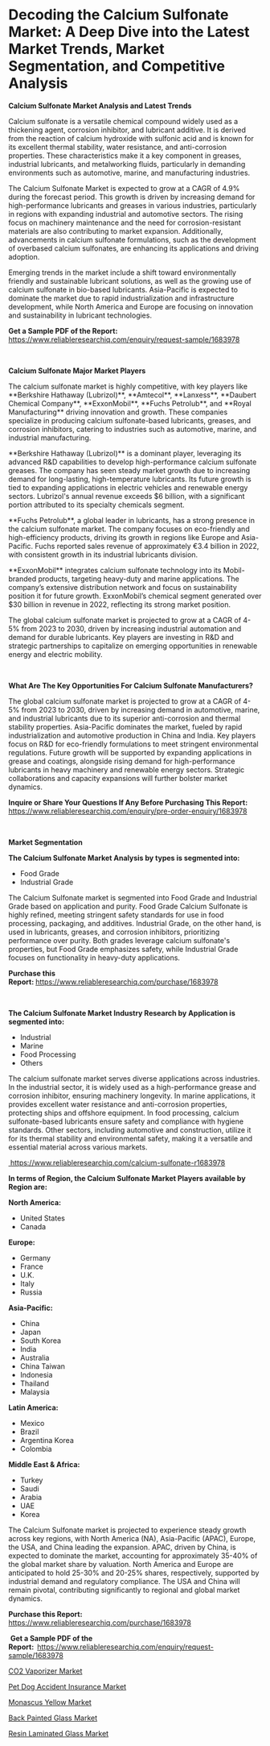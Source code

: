 <p><h1>Decoding the Calcium Sulfonate Market: A Deep Dive into the Latest Market Trends, Market Segmentation, and Competitive Analysis</h1></p><p><strong>Calcium Sulfonate Market Analysis and Latest Trends</strong></p>
<p><p>Calcium sulfonate is a versatile chemical compound widely used as a thickening agent, corrosion inhibitor, and lubricant additive. It is derived from the reaction of calcium hydroxide with sulfonic acid and is known for its excellent thermal stability, water resistance, and anti-corrosion properties. These characteristics make it a key component in greases, industrial lubricants, and metalworking fluids, particularly in demanding environments such as automotive, marine, and manufacturing industries.</p><p>The Calcium Sulfonate Market is expected to grow at a CAGR of 4.9% during the forecast period. This growth is driven by increasing demand for high-performance lubricants and greases in various industries, particularly in regions with expanding industrial and automotive sectors. The rising focus on machinery maintenance and the need for corrosion-resistant materials are also contributing to market expansion. Additionally, advancements in calcium sulfonate formulations, such as the development of overbased calcium sulfonates, are enhancing its applications and driving adoption.</p><p>Emerging trends in the market include a shift toward environmentally friendly and sustainable lubricant solutions, as well as the growing use of calcium sulfonate in bio-based lubricants. Asia-Pacific is expected to dominate the market due to rapid industrialization and infrastructure development, while North America and Europe are focusing on innovation and sustainability in lubricant technologies.</p></p>
<p><strong>Get a Sample PDF of the Report:&nbsp;</strong> <a href="https://www.reliableresearchiq.com/enquiry/request-sample/1683978?utm_campaign=1137&utm_medium=2&utm_source=Github&utm_content=ia&utm_term=25012025&utm_id=calcium-sulfonate">https://www.reliableresearchiq.com/enquiry/request-sample/1683978</a></p>
<p>&nbsp;</p>
<p><strong>Calcium Sulfonate Major Market Players</strong></p>
<p><p>The calcium sulfonate market is highly competitive, with key players like **Berkshire Hathaway (Lubrizol)**, **Amtecol**, **Lanxess**, **Daubert Chemical Company**, **ExxonMobil**, **Fuchs Petrolub**, and **Royal Manufacturing** driving innovation and growth. These companies specialize in producing calcium sulfonate-based lubricants, greases, and corrosion inhibitors, catering to industries such as automotive, marine, and industrial manufacturing.</p><p>**Berkshire Hathaway (Lubrizol)** is a dominant player, leveraging its advanced R&D capabilities to develop high-performance calcium sulfonate greases. The company has seen steady market growth due to increasing demand for long-lasting, high-temperature lubricants. Its future growth is tied to expanding applications in electric vehicles and renewable energy sectors. Lubrizol's annual revenue exceeds $6 billion, with a significant portion attributed to its specialty chemicals segment.</p><p>**Fuchs Petrolub**, a global leader in lubricants, has a strong presence in the calcium sulfonate market. The company focuses on eco-friendly and high-efficiency products, driving its growth in regions like Europe and Asia-Pacific. Fuchs reported sales revenue of approximately €3.4 billion in 2022, with consistent growth in its industrial lubricants division.</p><p>**ExxonMobil** integrates calcium sulfonate technology into its Mobil-branded products, targeting heavy-duty and marine applications. The company’s extensive distribution network and focus on sustainability position it for future growth. ExxonMobil’s chemical segment generated over $30 billion in revenue in 2022, reflecting its strong market position.</p><p>The global calcium sulfonate market is projected to grow at a CAGR of 4-5% from 2023 to 2030, driven by increasing industrial automation and demand for durable lubricants. Key players are investing in R&D and strategic partnerships to capitalize on emerging opportunities in renewable energy and electric mobility.</p></p>
<p>&nbsp;</p>
<p><strong>What Are The Key Opportunities For Calcium Sulfonate Manufacturers?</strong></p>
<p><p>The global calcium sulfonate market is projected to grow at a CAGR of 4-5% from 2023 to 2030, driven by increasing demand in automotive, marine, and industrial lubricants due to its superior anti-corrosion and thermal stability properties. Asia-Pacific dominates the market, fueled by rapid industrialization and automotive production in China and India. Key players focus on R&D for eco-friendly formulations to meet stringent environmental regulations. Future growth will be supported by expanding applications in grease and coatings, alongside rising demand for high-performance lubricants in heavy machinery and renewable energy sectors. Strategic collaborations and capacity expansions will further bolster market dynamics.</p></p>
<p><strong>Inquire or Share Your Questions If Any Before Purchasing This Report:</strong> <a href="https://www.reliableresearchiq.com/enquiry/pre-order-enquiry/1683978?utm_campaign=1137&utm_medium=2&utm_source=Github&utm_content=ia&utm_term=25012025&utm_id=calcium-sulfonate">https://www.reliableresearchiq.com/enquiry/pre-order-enquiry/1683978</a></p>
<p>&nbsp;</p>
<p><strong>Market Segmentation</strong></p>
<p><strong>The Calcium Sulfonate Market Analysis by types is segmented into:</strong></p>
<p><ul><li>Food Grade</li><li>Industrial Grade</li></ul></p>
<p><p>The Calcium Sulfonate market is segmented into Food Grade and Industrial Grade based on application and purity. Food Grade Calcium Sulfonate is highly refined, meeting stringent safety standards for use in food processing, packaging, and additives. Industrial Grade, on the other hand, is used in lubricants, greases, and corrosion inhibitors, prioritizing performance over purity. Both grades leverage calcium sulfonate's properties, but Food Grade emphasizes safety, while Industrial Grade focuses on functionality in heavy-duty applications.</p></p>
<p><strong>Purchase this Report:&nbsp;</strong><a href="https://www.reliableresearchiq.com/purchase/1683978?utm_campaign=1137&utm_medium=2&utm_source=Github&utm_content=ia&utm_term=25012025&utm_id=calcium-sulfonate">https://www.reliableresearchiq.com/purchase/1683978</a></p>
<p>&nbsp;</p>
<p><strong>The Calcium Sulfonate Market Industry Research by Application is segmented into:</strong></p>
<p><ul><li>Industrial</li><li>Marine</li><li>Food Processing</li><li>Others</li></ul></p>
<p><p>The calcium sulfonate market serves diverse applications across industries. In the industrial sector, it is widely used as a high-performance grease and corrosion inhibitor, ensuring machinery longevity. In marine applications, it provides excellent water resistance and anti-corrosion properties, protecting ships and offshore equipment. In food processing, calcium sulfonate-based lubricants ensure safety and compliance with hygiene standards. Other sectors, including automotive and construction, utilize it for its thermal stability and environmental safety, making it a versatile and essential material across various markets.</p></p>
<p><a href="https://www.reliableresearchiq.com/calcium-sulfonate-r1683978?utm_campaign=1137&utm_medium=2&utm_source=Github&utm_content=ia&utm_term=25012025&utm_id=calcium-sulfonate">&nbsp;https://www.reliableresearchiq.com/calcium-sulfonate-r1683978</a></p>
<p><strong>In terms of Region, the Calcium Sulfonate Market Players available by Region are:</strong></p>
<p>
    <p> <strong> North America: </strong>
        <ul>
            <li>United States</li>
            <li>Canada</li>
        </ul>
        </p> 
    <p> <strong> Europe: </strong>
        <ul>
            <li>Germany</li>
            <li>France</li>
            <li>U.K.</li>
            <li>Italy</li>
            <li>Russia</li>
        </ul>
        </p> 
    <p> <strong> Asia-Pacific: </strong>
        <ul>
            <li>China</li>
            <li>Japan</li>
            <li>South Korea</li>
            <li>India</li>
            <li>Australia</li>
            <li>China Taiwan</li>
            <li>Indonesia</li>
            <li>Thailand</li>
            <li>Malaysia</li>
        </ul>
        </p> 
    <p> <strong> Latin America: </strong>
        <ul>
            <li>Mexico</li>
            <li>Brazil</li>
            <li>Argentina Korea</li>
            <li>Colombia</li>
        </ul>
        </p> 
    <p> <strong> Middle East & Africa: </strong>
        <ul>
            <li>Turkey</li>
            <li>Saudi</li>
            <li>Arabia</li>
            <li>UAE</li>
            <li>Korea</li>
        </ul>
    </p>
    </p>
<p><p>The Calcium Sulfonate market is projected to experience steady growth across key regions, with North America (NA), Asia-Pacific (APAC), Europe, the USA, and China leading the expansion. APAC, driven by China, is expected to dominate the market, accounting for approximately 35-40% of the global market share by valuation. North America and Europe are anticipated to hold 25-30% and 20-25% shares, respectively, supported by industrial demand and regulatory compliance. The USA and China will remain pivotal, contributing significantly to regional and global market dynamics.</p></p>
<p><strong>Purchase this Report: </strong><a href="https://www.reliableresearchiq.com/purchase/1683978?utm_campaign=1137&utm_medium=2&utm_source=Github&utm_content=ia&utm_term=25012025&utm_id=calcium-sulfonate">https://www.reliableresearchiq.com/purchase/1683978</a></p>
<p>&nbsp;<strong>Get a Sample PDF of the Report:&nbsp;&nbsp;</strong><a href="https://www.reliableresearchiq.com/enquiry/request-sample/1683978?utm_campaign=1137&utm_medium=2&utm_source=Github&utm_content=ia&utm_term=25012025&utm_id=calcium-sulfonate">https://www.reliableresearchiq.com/enquiry/request-sample/1683978</a></p>
<p><strong></strong></p>
<p><p><a href="https://www.linkedin.com/pulse/co2-vaporizer-market-research-report-forecast-growth-prospects-4chnc?utm_campaign=1137&utm_medium=2&utm_source=Github&utm_content=ia&utm_term=25012025&utm_id=calcium-sulfonate">CO2 Vaporizer Market</a></p><p><a href="https://www.linkedin.com/pulse/latest-pet-dog-accident-insurance-market-research-size-jf44e?utm_campaign=1137&utm_medium=2&utm_source=Github&utm_content=ia&utm_term=25012025&utm_id=calcium-sulfonate">Pet Dog Accident Insurance Market</a></p><p><a href="https://www.linkedin.com/pulse/monascus-yellow-market-size-segmentation-trends-growth-o8bse?utm_campaign=1137&utm_medium=2&utm_source=Github&utm_content=ia&utm_term=25012025&utm_id=calcium-sulfonate">Monascus Yellow Market</a></p><p><a href="https://github.com/raffadongraffadong/Market-Research-Report-List-1/blob/main/back-painted-glass-market.md?utm_campaign=1137&utm_medium=2&utm_source=Github&utm_content=ia&utm_term=25012025&utm_id=calcium-sulfonate">Back Painted Glass Market</a></p><p><a href="https://github.com/dolorespeddico90/Market-Research-Report-List-1/blob/main/resin-laminated-glass-market.md?utm_campaign=1137&utm_medium=2&utm_source=Github&utm_content=ia&utm_term=25012025&utm_id=calcium-sulfonate">Resin Laminated Glass Market</a></p></p>